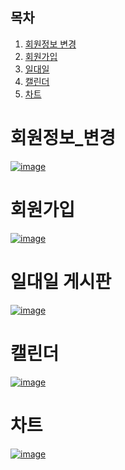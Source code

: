 ## 목차
1. [회원정보 변경](##회원정보-변경)
2. [회원가입](#회원가입)
3. [일대일](#일대일-게시판)
4. [캘린더](#캘린더)
5. [차트](#차트)

# 회원정보_변경
<a href="https://ibb.co/FXHFh9f"><img src="https://i.ibb.co/xYFN2yc/image.png" alt="image" border="0"></a>

# 회원가입
<a href="https://ibb.co/Bn54x3w"><img src="https://i.ibb.co/Sf4Q8yJ/image.png" alt="image" border="0"></a>

# 일대일 게시판
<a href="https://ibb.co/Y0wP0hd"><img src="https://i.ibb.co/Vw5JwTC/image.png" alt="image" border="0"></a>

# 캘린더
<a href="https://ibb.co/DgdV3XN"><img src="https://i.ibb.co/LhKk4wM/image.png" alt="image" border="0"></a>

# 차트
<a href="https://ibb.co/pjhjLm3"><img src="https://i.ibb.co/fdDdxcC/image.png" alt="image" border="0"></a>


